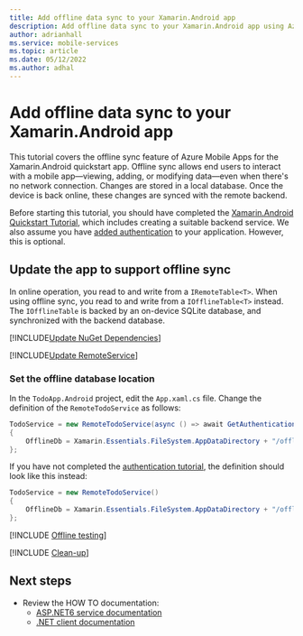 ```yaml
---
title: Add offline data sync to your Xamarin.Android app
description: Add offline data sync to your Xamarin.Android app using Azure Mobile Apps with our tutorial.
author: adrianhall
ms.service: mobile-services
ms.topic: article
ms.date: 05/12/2022
ms.author: adhal
---
```


# Add offline data sync to your Xamarin.Android app

This tutorial covers the offline sync feature of Azure Mobile Apps for the Xamarin.Android quickstart app. Offline sync allows end users to interact with a mobile app&mdash;viewing, adding, or modifying data&mdash;even when there's no network connection. Changes are stored in a local database. Once the device is back online, these changes are synced with the remote backend.

Before starting this tutorial, you should have completed the [Xamarin.Android Quickstart Tutorial](./index.md), which includes creating a suitable backend service.  We also assume you have [added authentication](./authentication.md) to your application.  However, this is optional.

## Update the app to support offline sync

In online operation, you read to and write from a `IRemoteTable<T>`.  When using offline sync, you read to and write from a `IOfflineTable<T>` instead.  The `IOfflineTable` is backed by an on-device SQLite database, and synchronized with the backend database.

[!INCLUDE[Update NuGet Dependencies](~/mobile-apps/azure-mobile-apps/includes/quickstart/windows/add-offline-nuget.md)]

[!INCLUDE[Update RemoteService](~/mobile-apps/azure-mobile-apps/includes/quickstart/windows/add-offline-code.md)]

### Set the offline database location

<!-- TODO: Update for the RemoteTodoService Definition -->

In the `TodoApp.Android` project, edit the `App.xaml.cs` file.  Change the definition of the `RemoteTodoService` as follows:

``` csharp
TodoService = new RemoteTodoService(async () => await GetAuthenticationToken())
{
    OfflineDb = Xamarin.Essentials.FileSystem.AppDataDirectory + "/offline.db"
};
```

If you have not completed the [authentication tutorial](./authentication.md), the definition should look like this instead:

``` csharp
TodoService = new RemoteTodoService()
{
    OfflineDb = Xamarin.Essentials.FileSystem.AppDataDirectory + "/offline.db"
};
```

[!INCLUDE [Offline testing](~/mobile-apps/azure-mobile-apps/includes/quickstart/common/test-offline-app.md)]

[!INCLUDE [Clean-up](~/mobile-apps/azure-mobile-apps/includes/quickstart/common/cleanup.md)]

## Next steps

* Review the HOW TO documentation:
  * [ASP.NET6 service documentation](~/mobile-apps/azure-mobile-apps/howto/server/dotnet-core.md)
  * [.NET client documentation](~/mobile-apps/azure-mobile-apps/howto/client/dotnet.md)
